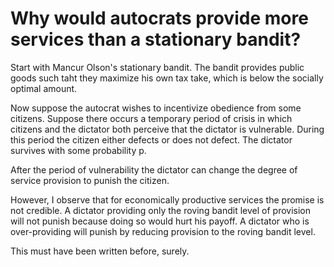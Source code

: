 # Why would autocrats provide more services than a stationary bandit?

Start with Mancur Olson's stationary bandit. The bandit provides public goods such taht they maximize his own tax take, which is below the socially optimal amount.

Now suppose the autocrat wishes to incentivize obedience from some citizens. Suppose there occurs a temporary period of crisis in which citizens and the dictator both perceive that the dictator is vulnerable. During this period the citizen either defects or does not defect. The dictator survives with some probability p.

After the period of vulnerability the dictator can change the degree of service provision to punish the citizen.

However, I observe that for economically productive services the promise is not credible. A dictator providing only the roving bandit level of provision will not punish because doing so would hurt his payoff. A dictator who is over-providing will punish by reducing provision to the roving bandit level. 

This must have been written before, surely.

